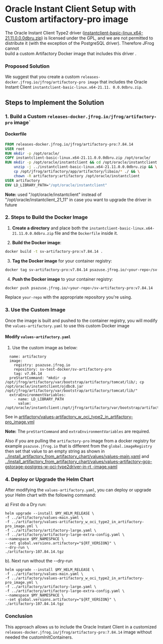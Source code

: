 # Oracle Instant Client Setup with Custom artifactory-pro image

The Oracle Instant Client Type2 driver ([instantclient-basic-linux.x64-21.11.0.0.0dbru.zip](https://download.oracle.com/otn_software/linux/instantclient/2111000/instantclient-basic-linux.x64-21.11.0.0.0dbru.zip)) is licensed under the 
GPL, and we are not permitted to distribute it (with the exception of the PostgreSQL driver). Therefore JFrog cannot  
build a custom Artifactory Docker image that includes this driver .

### Proposed Solution

We suggest that you create a custom  `releases-docker.jfrog.io/jfrog/artifactory-pro image`  that includes the Oracle 
Instant 
Client `instantclient-basic-linux.x64-21.11.
0.0.0dbru.zip`. 

## Steps to Implement the Solution

### 1. Build a Custom `releases-docker.jfrog.io/jfrog/artifactory-pro` image`


#### Dockerfile

```Dockerfile
FROM releases-docker.jfrog.io/jfrog/artifactory-pro:7.84.14
USER root
RUN mkdir -p /opt/oracle/
COPY instantclient-basic-linux.x64-21.11.0.0.0dbru.zip /opt/oracle/
RUN mkdir -p /opt/oracle/instantclient && cd /opt/oracle/instantclient && \
    unzip -j ../instantclient-basic-linux.x64-21.11.0.0.0dbru.zip && \
    cp /opt/jfrog/artifactory/app/artifactory/libaio/* ./ && \
    chown -R artifactory:artifactory /opt/oracle/instantclient
USER artifactory
ENV LD_LIBRARY_PATH="/opt/oracle/instantclient"
```
**Note:** used "/opt/oracle/instantclient" instead of "/opt/oracle/instantclient_21_11" in case you want to upgrade 
the driver in future

### 2. Steps to Build the Docker Image

1. **Create a directory** and place both the `instantclient-basic-linux.x64-21.11.0.0.0dbru.zip` file and the `Dockerfile` inside it.

2. **Build the Docker image**:

```bash
docker build -t sv-artifactory-pro:v7.84.14 .
```

3. **Tag the Docker image** for your container registry:

```bash
docker tag sv-artifactory-pro:v7.84.14 psazuse.jfrog.io/<your-repo>/sv-artifactory-pro:v7.84.14
```

4. **Push the Docker image** to your container registry:

```bash
docker push psazuse.jfrog.io/<your-repo>/sv-artifactory-pro:v7.84.14
```

Replace `your-repo` with the appropriate repository you're using.

### 3. Use the Custom Image 

Once the image is built and pushed to the container registry, you will modify the `values-artifactory.yaml` to use this custom Docker image 

#### Modify `values-artifactory.yaml`

1. Use the custom image  as below:
```artifactory:
  name: artifactory
  image:
    registry: psazuse.jfrog.io
    repository: sv-test-docker/sv-artifactory-pro
    tag: v7.84.14
  preStartCommand: "mkdir -p /opt/jfrog/artifactory/var/bootstrap/artifactory/tomcat/lib/; cp /opt/oracle/instantclient/ojdbc8.jar /opt/jfrog/artifactory/var/bootstrap/artifactory/tomcat/lib/"
  extraEnvironmentVariables:
    - name: LD_LIBRARY_PATH
      value: /opt/oracle/instantclient:/opt/jfrog/artifactory/var/bootstrap/artifactory/tomcat/lib
```
See  in [artifactory/values-artifactory_w_oci_type2_in_artifactory-pro_image.yml](artifactory/values-artifactory_w_oci_type2_in_artifactory-pro_image.yml)

**Note:** The `preStartCommand` and `extraEnvironmentVariables` are required.

Also if you are pulling the `artifactory-pro` image from a  docker registry for example `psazuse.jfrog.io` that is different from the 
`global.imageRegistry` then set that value to an empty string as shown  in [../install_artifactory_from_artifactory_chart/values/values-main.yaml](../install_artifactory_from_artifactory_chart/values/values-main.yaml) and [../install_artifactory_from_artifactory_chart/values/values-artifactory-gcp-gstorage-postgres-w-oci-type2driver-in-rt
-image.yaml](../install_artifactory_from_artifactory_chart/values/values-artifactory-gcp-gstorage-postgres-w-oci-type2driver-in-rt-image.yaml)

### 4. Deploy or Upgrade the Helm Chart

After modifying the `values-artifactory.yaml`, you can deploy or upgrade your Helm chart with the following command:

a) First do a Dry run:
```
helm upgrade --install $MY_HELM_RELEASE \
-f ../artifactory/values-main.yaml \
-f ../artifactory/values-artifactory_w_oci_type2_in_artifactory-pro_image.yml \
-f ../artifactory/artifactory-large.yaml \
-f ../artifactory/artifactory-large-extra-config.yaml \
--namespace $MY_NAMESPACE \
--set global.versions.artifactory="${RT_VERSION}" \
--dry-run \
./artifactory-107.84.14.tgz
```
b). Next run without the --dry-run
```
helm upgrade --install $MY_HELM_RELEASE \
-f ../artifactory/values-main.yaml \
-f ../artifactory/values-artifactory_w_oci_type2_in_artifactory-pro_image.yml \
-f ../artifactory/artifactory-large.yaml \
-f ../artifactory/artifactory-large-extra-config.yaml \
--namespace $MY_NAMESPACE \
--set global.versions.artifactory="${RT_VERSION}" \
./artifactory-107.84.14.tgz
```

### Conclusion

This approach allows us to include the Oracle Instant Client in  a customized `releases-docker.jfrog.io/jfrog/artifactory-pro:7.84.14` image without needed the customInitContainers.
